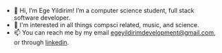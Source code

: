 - 👋 Hi, I’m Ege Yildirim! I’m a computer science student, full stack software developer.
- 👀 I'm interested in all things compsci related, music, and science. 
- 📫 You can reach me by my email egeyildirimdevelopment@gmail.com, or through [linkedin](https://www.linkedin.com/in/egeyil/). 
